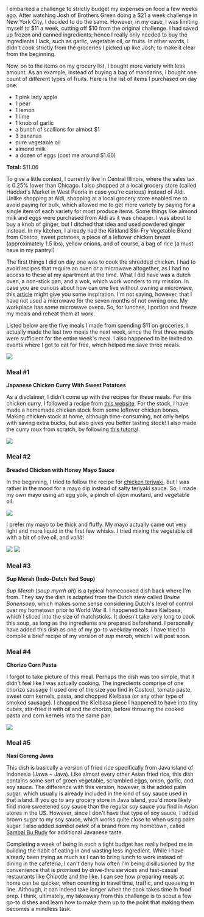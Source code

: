 
I embarked a challenge to strictly budget my expenses on food a few weeks ago. After watching Josh of Brothers Green doing a $21 a week challenge in New York City, I decided to do the same. However, in my case, I was limiting myself to $11 a week, cutting off $10 from the original challenge. I had saved up frozen and canned ingredients; hence I really only needed to buy the ingredients I lack, such as garlic, vegetable oil, or fruits. In other words, I didn't cook strictly from the groceries I picked up like Josh; to make it clear from the beginning.
<!--more-->


Now, on to the items on my grocery list, I bought more variety with less amount. As an example, instead of buying a bag of mandarins, I bought one count of different types of fruits. Here is the list of items I purchased on day one:

* 1 pink lady apple
* 1 pear
* 1 lemon
* 1 lime
* 1 knob of garlic
* a bunch of scallions for almost $1
* 3 bananas
* pure vegetable oil
* almond milk
* a dozen of eggs (cost me around $1.60)

**Total:** $11.06

To give a little context, I currently live in Central Illinois, where the sales tax is 0.25% lower than Chicago. I also shopped at a local grocery store (called Haddad's Market in West Peoria in case you're curious) instead of Aldi. Unlike shopping at Aldi, shopping at a local grocery store enabled me to avoid paying for bulk, which allowed me to get more variety by paying for a single item of each variety for most produce items. Some things like almond milk and eggs were purchased from Aldi as it was cheaper. I was about to buy a knob of ginger, but I ditched that idea and used powdered ginger instead. In my kitchen, I already had the Kirkland Stir-Fry Vegetable Blend from Costco, sweet potatoes, a piece of a leftover chicken breast (approximately 1.5 lbs), yellow onions, and of course, a bag of rice (a must have in my pantry!) 

The first things I did on day one was to cook the shredded chicken. I had to avoid recipes that require an oven or a microwave altogether, as I had no access to these at my apartment at the time. What I did have was a dutch oven, a non-stick pan, and a wok, which work wonders to my mission. In case you are curious about how can one live without owning a microwave, this [article](http://retrohousewifegoesgreen.com/how-to-live-without-a-microwave/) might give you some inspiration. I'm not saying, however, that I have not used a microwave for the seven months of not owning one. My workplace has some microwave ovens. So, for lunches, I portion and freeze my meals and reheat them at work.

Listed below are the five meals I made from spending $11 on groceries. I actually made the last two meals the next week, since the first three meals were sufficient for the entire week's meal. I also happened to be invited to events where I got to eat for free, which helped me save three meals.






<img src="https://i.imgur.com/QoXgLEi.jpg">

### Meal #1
**Japanese Chicken Curry With Sweet Potatoes**

As a disclaimer, I didn't come up with the recipes for these meals. For this chicken curry, I followed a recipe from [this website](https://www.justonecookbook.com/simple-chicken-curry/). For the stock, I have made a homemade chicken stock from some leftover chicken bones. Making chicken stock at home, although time-consuming, not only helps with saving extra bucks, but also gives you better tasting stock! I also made the curry roux from scratch, by following [this tutorial](https://www.justonecookbook.com/how-to-make-curry-roux/).






<img src="https://i.imgur.com/v7SCtme.jpg">

### Meal #2
**Breaded Chicken with Honey Mayo Sauce**

In the beginning, I tried to follow the recipe for [chicken teriyaki](https://sortedfood.com/recipe/teriyakichicken), but I was rather in the mood for a mayo dip instead of salty teriyaki sauce. So, I made my own mayo using an egg yolk, a pinch of dijon mustard, and vegetable oil.

<img src="https://i.imgur.com/MKmnTky.jpg">

I prefer my mayo to be thick and fluffy. My mayo actually came out very light and more liquid in the first few whisks. I tried mixing the vegetable oil with a bit of olive oil, and *voilà*!


<img src="https://i.imgur.com/rnxSocM.gif">






<img src="https://i.imgur.com/RQGh1jm.jpg">

### Meal #3
**Sup Merah (Indo-Dutch Red Soup)**

*Sup Merah* (*soup myrrh ah*) is a typical homecooked dish back where I'm from. They say the dish is adapted from the Dutch stew called *Bruine Bonensoep*, which makes some sense considering Dutch's level of control over my hometown prior to World War II. I happened to have Kielbasa, which I sliced into the size of matchsticks. It doesn't take very long to cook this soup, as long as the ingredients are prepared beforehand. I personally have added this dish as one of my go-to weekday meals. I have tried to compile a brief recipe of my version of *sup merah*, which I will post soon. 




### Meal #4
**Chorizo Corn Pasta**

I forgot to take picture of this meal. Perhaps the dish was too simple, that it didn't feel like I was actually cooking. The ingredients comprise of one chorizo sausage (I used one of the size you find in Costco), tomato paste, sweet corn kernels, pasta, and chopped Kielbasa (or any other type of smoked sausage). I chopped the Kielbasa piece I happened to have into tiny cubes, stir-fried it with oil and the chorizo, before throwing the cooked pasta and corn kernels into the same pan.






<img src="https://i.imgur.com/jZ6qem6.jpg">

### Meal #5
**Nasi Goreng Jawa**

This dish is basically a version of fried rice specifically from Java island of Indonesia (Jawa ~ Java). Like almost every other Asian fried rice, this dish contains some sort of green vegetable, scrambled eggs, onion, garlic, and soy sauce. The difference with this version, however, is the added palm sugar, which usually is already included in the kind of soy sauce used in that island. If you go to any grocery store in Java island, you'd more likely find more sweetened soy sauce than the regular soy sauce you find in Asian stores in the US. However, since I don't have that type of soy sauce, I added brown sugar to my soy sauce, which works quite close to when using palm sugar. I also added *sambal oelek* of a brand from my hometown, called [Sambal Bu Rudy](http://indonesiaeats.com/sambal-bawang-sambal-setan-shallot-garlic-devil-sambal/) for additional Javanese taste.


Completing a week of being in such a tight budget has really helped me in building the habit of eating in and wasting less ingredient. While I have already been trying as much as I can to bring lunch to work instead of dining in the cafeteria, I can't deny how often I'm being disillusioned by the convenience that is promised by drive-thru services and fast-casual restaurants like Chipotle and the like. I can see how preparing meals at home can be quicker, when counting in travel time, traffic, and queueing in line. Although, it can indeed take longer when the cook takes time in food prep. I think, ultimately, my takeaway from this challenge is to scout a few go-to dishes and learn how to make them up to the point that making them becomes a mindless task.